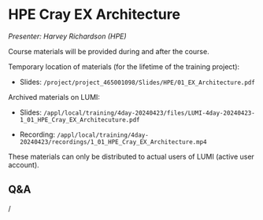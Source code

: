 # HPE Cray EX Architecture

*Presenter: Harvey Richardson (HPE)*

Course materials will be provided during and after the course.

Temporary location of materials (for the lifetime of the training project):

-   Slides: `/project/project_465001098/Slides/HPE/01_EX_Architecture.pdf`


Archived materials on LUMI:

-   Slides: `/appl/local/training/4day-20240423/files/LUMI-4day-20240423-1_01_HPE_Cray_EX_Architecuture.pdf`

-   Recording: `/appl/local/training/4day-20240423/recordings/1_01_HPE_Cray_EX_Architecture.mp4`

These materials can only be distributed to actual users of LUMI (active user account).

## Q&A

/

